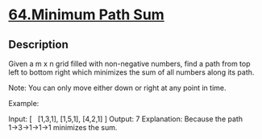 # [64.Minimum Path Sum](https://leetcode.com/problems/minimum-path-sum/)
        
## Description
        
Given a m x n grid filled with non-negative numbers, find a path from top left to bottom right which minimizes the sum of all numbers along its path.

Note: You can only move either down or right at any point in time.

Example:


Input:
[
&nbsp; [1,3,1],
  [1,5,1],
  [4,2,1]
]
Output: 7
Explanation: Because the path 1&rarr;3&rarr;1&rarr;1&rarr;1 minimizes the sum.

